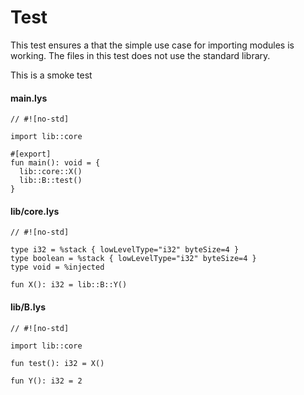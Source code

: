 # Test

This test ensures a that the simple use case for importing modules is working. The files in this test does not use the standard library.

This is a smoke test

#### main.lys

```dwl
// #![no-std]

import lib::core

#[export]
fun main(): void = {
  lib::core::X()
  lib::B::test()
}
```

#### lib/core.lys

```dwl
// #![no-std]

type i32 = %stack { lowLevelType="i32" byteSize=4 }
type boolean = %stack { lowLevelType="i32" byteSize=4 }
type void = %injected

fun X(): i32 = lib::B::Y()
```

#### lib/B.lys

```dwl
// #![no-std]

import lib::core

fun test(): i32 = X()

fun Y(): i32 = 2
```
